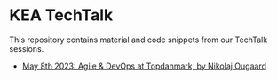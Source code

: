 # KEA TechTalk

This repository contains material and code snippets from our TechTalk sessions.

- [May 8th 2023: Agile & DevOps at Topdanmark, by Nikolaj Ougaard](/2023/Agile-DevOps-Topdanmark)
